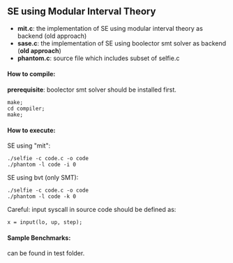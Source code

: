 ## SE using Modular Interval Theory
- **mit.c**: the implementation of SE using modular interval theory as backend (old approach)
- **sase.c**: the implementation of SE using boolector smt solver as backend (**old approach**)
- **phantom.c**: source file which includes subset of selfie.c

#### How to compile:
**prerequisite**: boolector smt solver should be installed first.
```
make;
cd compiler;
make;
```
#### How to execute:
SE using "mit":
```
./selfie -c code.c -o code
./phantom -l code -i 0
```
SE using bvt (only SMT):
```
./selfie -c code.c -o code
./phantom -l code -k 0
```

Careful: input syscall in source code should be defined as:
```
x = input(lo, up, step);
```

#### Sample Benchmarks:
can be found in test folder.